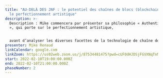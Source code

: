 ```yaml
---
title: "AU-DELÀ DES JNF : le potentiel des chaînes de blocs (blockchains) pour
  le perfectionnement artistique"
description: >-
  Description : Mike commencera par présenter sa philosophie « Authentic Voice
  », qui porte sur le perfectionnement artistique,


  avant d’analyser les diverses facettes de la technologie de chaîne de blocs (blockchain) et les manières dont elle pourrait vous aider à bâtir votre carrière. Les JNF (NFT en anglais) sont sur toutes les lèvres de ces temps-ci, mais comment peuvent-ils, en conjoncture avec la vague d’applications décentralisées qui pointe à l’horizon vous aider à élargir vos auditoires. Mike jettera un regard critique sur l’écosystème actuel de la musique et vous démontrera le potentiel que recèle cette technologie enivrante qui pourrait révolutionner ou du moins faire progresser notre industrie.
presenter: Mike Renaud
linkCalendar: google.com
linkZoom: https://us02web.zoom.us/j/87534481475?pwd=cUF0dHJDSjFGVXNqTnNiNm9HSC9NUT09
start: 2022-02-10T19:00:00.000Z
end: 2022-02-10T21:00:00.000Z
phaseNumber: 2
---
```

